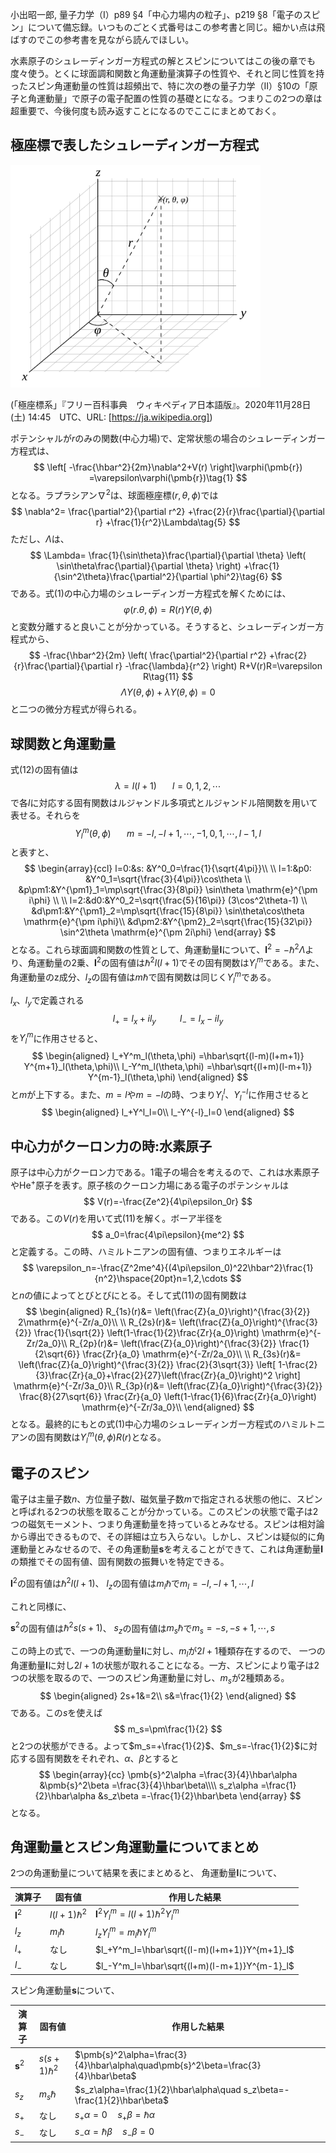小出昭一郎, 量子力学（I）p89 §4「中心力場内の粒子」、p219 §8「電子のスピン」について備忘録。いつものごとく式番号はこの参考書と同じ。細かい点は飛ばすのでこの参考書を見ながら読んでほしい。

水素原子のシュレーディンガー方程式の解とスピンについてはこの後の章でも度々使う。とくに球面調和関数と角運動量演算子の性質や、それと同じ性質を持ったスピン角運動量の性質は超頻出で、特に次の巻の量子力学（II）§10の「原子と角運動量」で原子の電子配置の性質の基礎とになる。つまりこの2つの章は超重要で、今後何度も読み返すことになるのでここにまとめておく。
## 極座標で表したシュレーディンガー方程式

<img src="1024px-Spherical_with_grid.svg.png" width=400>

(「極座標系」『フリー百科事典　ウィキペディア日本語版』。2020年11月28日 (土) 14:45　UTC、URL: [https://ja.wikipedia.org])

ポテンシャルが$r$のみの関数(中心力場)で、定常状態の場合のシュレーディンガー方程式は、
$$
\left[
    -\frac{\hbar^2}{2m}\nabla^2+V(r)
\right]\varphi(\pmb{r})
=\varepsilon\varphi(\pmb{r})\tag{1}
$$
となる。ラプラシアン$\nabla^2$は、球面極座標$(r,\theta,\phi)$では
$$
\nabla^2=
\frac{\partial^2}{\partial r^2}
+\frac{2}{r}\frac{\partial}{\partial r}
+\frac{1}{r^2}\Lambda\tag{5}
$$
ただし、$\Lambda$は、
$$
\Lambda=
\frac{1}{\sin\theta}\frac{\partial}{\partial \theta}
\left(
\sin\theta\frac{\partial}{\partial \theta}
\right)
+\frac{1}{\sin^2\theta}\frac{\partial^2}{\partial \phi^2}\tag{6}
$$
である。式(1)の中心力場のシュレーディンガー方程式を解くためには、
$$
\varphi(r.\theta,\phi)=R(r)Y(\theta,\phi)
$$
と変数分離すると良いことが分かっている。そうすると、シュレーディンガー方程式から、
$$
-\frac{\hbar^2}{2m}
\left(
\frac{\partial^2}{\partial r^2}
+\frac{2}{r}\frac{\partial}{\partial r}
-\frac{\lambda}{r^2}
\right)
R+V(r)R=\varepsilon R\tag{11}
$$
$$
\Lambda Y(\theta,\phi)+\lambda Y(\theta,\phi)=0\tag{12}
$$
と二つの微分方程式が得られる。
## 球関数と角運動量
式(12)の固有値は
$$
\lambda=l(l+1)\hspace{20pt}l=0,1,2,\cdots
$$
で各$l$に対応する固有関数はルジャンドル多項式とルジャンドル陪関数を用いて表せる。それらを
$$
Y^m_l(\theta,\phi)\hspace{20pt}m=-l,-l+1,\cdots,-1,0,1,\cdots,l-1,l
$$
と表すと、
$$
\begin{array}{ccl}
l=0:&s:
&Y^0_0=\frac{1}{\sqrt{4\pi}}\\
\\
l=1:&p0:
&Y^0_1=\sqrt{\frac{3}{4\pi}}\cos\theta
\\
&p\pm1:&Y^{\pm1}_1=\mp\sqrt{\frac{3}{8\pi}}
\sin\theta \mathrm{e}^{\pm i\phi}
\\
\\
l=2:&d0:&Y^0_2=\sqrt{\frac{5}{16\pi}}
(3\cos^2\theta-1)
\\
&d\pm1:&Y^{\pm1}_2=\mp\sqrt{\frac{15}{8\pi}}
\sin\theta\cos\theta \mathrm{e}^{\pm i\phi}\\
&d\pm2:&Y^{\pm2}_2=\sqrt{\frac{15}{32\pi}}
\sin^2\theta \mathrm{e}^{\pm 2i\phi}
\end{array}
$$
となる。これら球面調和関数の性質として、角運動量$\pmb{l}$について、$\pmb{l}^2=-\hbar^2\Lambda$より、角運動量の2乗、$\pmb{l}^2$の固有値は$\hbar^2l(l+1)$でその固有関数は$Y^m_l$である。また、角運動量のz成分、$l_z$の固有値は$m\hbar$で固有関数は同じく$Y^m_l$である。

$l_x$、$l_y$で定義される
$$
l_+=l_x+il_y\hspace{30pt}l_-=l_x-il_y
$$
を$Y^m_l$に作用させると、
$$
\begin{aligned}
l_+Y^m_l(\theta,\phi)
=\hbar\sqrt{(l-m)(l+m+1)}
Y^{m+1}_l(\theta,\phi)\\
l_-Y^m_l(\theta,\phi)
=\hbar\sqrt{(l+m)(l-m+1)}
Y^{m-1}_l(\theta,\phi)
\end{aligned}
$$
と$m$が上下する。また、$m=l$や$m=-l$の時、つまり$Y^l_l$、$Y^{-l}_l$に作用させると
$$
\begin{aligned}
l_+Y^l_l=0\\
l_-Y^{-l}_l=0
\end{aligned}
$$


## 中心力がクーロン力の時:水素原子
原子は中心力がクーロン力である。1電子の場合を考えるので、これは水素原子や$\mathrm{He}^+$原子を表す。原子核のクーロン力場にある電子のポテンシャルは
$$
V(r)=-\frac{Ze^2}{4\pi\epsilon_0r}
$$
である。この$V(r)$を用いて式(11)を解く。ボーア半径を
$$
a_0=\frac{4\pi\epsilon}{me^2}
$$
と定義する。この時、ハミルトニアンの固有値、つまりエネルギーは
$$
\varepsilon_n=-\frac{Z^2me^4}{(4\pi\epsilon_0)^22\hbar^2}\frac{1}{n^2}\hspace{20pt}n=1,2,\cdots
$$
と$n$の値によってとびとびにとる。そして式(11)の固有関数は
$$
\begin{aligned}
R_{1s}(r)&=
\left(\frac{Z}{a_0}\right)^{\frac{3}{2}}
2\mathrm{e}^{-Zr/a_0}\\
\\
R_{2s}(r)&=
\left(\frac{Z}{a_0}\right)^{\frac{3}{2}}
\frac{1}{\sqrt{2}}
\left(1-\frac{1}{2}\frac{Zr}{a_0}\right)
\mathrm{e}^{-Zr/2a_0}\\
R_{2p}(r)&=
\left(\frac{Z}{a_0}\right)^{\frac{3}{2}}
\frac{1}{2\sqrt{6}}
\frac{Zr}{a_0}
\mathrm{e}^{-Zr/2a_0}\\
\\
R_{3s}(r)&=
\left(\frac{Z}{a_0}\right)^{\frac{3}{2}}
\frac{2}{3\sqrt{3}}
\left[
    1-\frac{2}{3}\frac{Zr}{a_0}+\frac{2}{27}\left(\frac{Zr}{a_0}\right)^2
    \right]
\mathrm{e}^{-Zr/3a_0}\\
R_{3p}(r)&=
\left(\frac{Z}{a_0}\right)^{\frac{3}{2}}
\frac{8}{27\sqrt{6}}
\frac{Zr}{a_0}
\left(1-\frac{1}{6}\frac{Zr}{a_0}\right)
\mathrm{e}^{-Zr/3a_0}\\
\end{aligned}
$$
となる。最終的にもとの式(1)中心力場のシュレーディンガー方程式のハミルトニアンの固有関数は$Y_l^m(\theta,\phi)R(r)$となる。


## 電子のスピン

電子は主量子数$n$、方位量子数$l$、磁気量子数$m$で指定される状態の他に、スピンと呼ばれる2つの状態を取ることが分かっている。このスピンの状態で電子は2つの磁気モーメント、つまり角運動量を持っているとみなせる。スピンは相対論から導出できるもので、その詳細は立ち入らない。しかし、スピンは疑似的に角運動量とみなせるので、その角運動量$\pmb{s}$を考えることができて、これは角運動量$\pmb{l}$の類推でその固有値、固有関数の振舞いを特定できる。

$\pmb{l}^2$の固有値は$\hbar^2l(l+1)$、
$l_z$の固有値は$m_l\hbar$で$m_l=-l,-l+1,\cdots,l$

これと同様に、

$\pmb{s}^2$の固有値は$\hbar^2s(s+1)$、
$s_z$の固有値は$m_s\hbar$で$m_s=-s,-s+1,\cdots,s$

この時上の式で、一つの角運動量$\pmb{l}$に対し、$m_l$が$2l+1$種類存在するので、
一つの角運動量$\pmb{l}$に対し$2l+1$の状態が取れることになる。一方、スピンにより電子は2つの状態を取るので、一つのスピン角運動量に対し、$m_s$が2種類ある。 
$$
\begin{aligned}
2s+1&=2\\
s&=\frac{1}{2}
\end{aligned}
$$
である。この$s$を使えば
$$
m_s=\pm\frac{1}{2}
$$
と2つの状態ができる。よって$m_s=+\frac{1}{2}$、$m_s=-\frac{1}{2}$に対応する固有関数をそれぞれ、$\alpha$、$\beta$とすると
$$
\begin{array}{cc}
\pmb{s}^2\alpha
=\frac{3}{4}\hbar\alpha
&\pmb{s}^2\beta
=\frac{3}{4}\hbar\beta\\\\
s_z\alpha
=\frac{1}{2}\hbar\alpha
&s_z\beta
=-\frac{1}{2}\hbar\beta
\end{array}
$$
となる。

## 角運動量とスピン角運動量についてまとめ
2つの角運動量について結果を表にまとめると、
角運動量$\pmb{l}$について、

|  演算子  |  固有値  | 作用した結果 |
| ---- | ---- | ---- |
|  $\pmb{l}^2$  |  $l(l+1)\hbar^2$  | $\pmb{l}^2Y^m_l=l(l+1)\hbar^2Y^m_l$ |
|  $l_z$ |  $m_l\hbar$  | $l_zY^m_l=m_l\hbar Y^m_l$ |
|  $l_+$ |  なし  | $l_+Y^m_l=\hbar\sqrt{(l-m)(l+m+1)}Y^{m+1}_l$ |
|  $l_-$ |  なし  | $l_-Y^m_l=\hbar\sqrt{(l+m)(l-m+1)}Y^{m-1}_l$ |


スピン角運動量$\pmb{s}$について、

|  演算子  |  固有値  | 作用した結果 |
| ---- | ---- | ---- |
|  $\pmb{s}^2$  |  $s(s+1)\hbar^2$  | $\pmb{s}^2\alpha=\frac{3}{4}\hbar\alpha\quad\pmb{s}^2\beta=\frac{3}{4}\hbar\beta$ |
|  $s_z$ |  $m_s\hbar$  | $s_z\alpha=\frac{1}{2}\hbar\alpha\quad s_z\beta=-\frac{1}{2}\hbar\beta$ |
|  $s_+$ |  なし  | $s_+\alpha=0\quad s_+\beta=\hbar\alpha$ |
|  $s_-$ |  なし  | $s_-\alpha=\hbar\beta\quad s_-\beta=0$ |